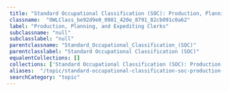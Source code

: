 ```yaml
--- 
 title: "Standard Occupational Classification (SOC): Production, Planning, and Expediting Clerks" 
 classname:  "OWLClass_be92d9e0_0981_420e_8791_82cb091c0a62" 
 label: "Production, Planning, and Expediting Clerks" 
 subclassname: "null" 
 subclasslabel: "null" 
 parentclassname: "Standard_Occupational_Classification_(SOC)" 
 parentclasslabel: "Standard Occupational Classification (SOC)" 
 equalentCollections: [] 
 collections: ['Standard Occupational Classification (SOC): Production, Planning, and Expediting Clerks']
 aliases:  "/topic/standard-occupational-classification-soc-production-planning-and-expediting-clerks"  
 searchCategory: "topic" 
---
```


